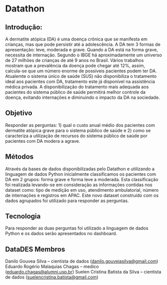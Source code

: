 # Datathon 

## Introdução:
A dermatite atópica (DA) é uma doença crônica que se manifesta em crianças, mas que pode persistir até a adolescência. A DA tem 3 formas de apresentação: leve, moderada e grave. Quando a DA está na forma grave, necessita de internação. Segundo o IBGE há  aproximadamente um universo de 27 milhões de crianças de até 9 anos no Brasil. Vários trabalhos mostram que a prevalência da doença pode chegar até 12%, assim, calcula-se que um número enorme de possíveis pacientes podem ter DA. Atualemte o sistema único de saúde (SUS) não disponibiliza o tratamento  ideal  aos pacientes com DA, tratamento este já disponível na assistência médica privada. A disponibilização do tratamento mais adequada aos pacientes do sistema público de saúde permitirá melhor controle da doença, evitando internações e diminuindo o impacto da DA na sociedade.

## Objetivo
Responder as perguntas: 1) qual o custo anual médio dos pacientes com dermatite atópica grave para o sistema público de saúde e 2) como se caracteriza a utilização de recursos do sistema público de saúde por pacientes com DA modera a agrave.

## Métodos
Através da bases de dados disponibilizadas pelo Datathon e utilizando a linguagem de dados Python inicialmente classificamos os pacientes com DA em 2 grupos: forma grave e forma leve a moderada. Esta classificação foi realizada levando-se em consideração as informações contidas nos dataset como: tipo de medição em uso, atendimento ambulatorial, número de internações e registros em APAC.
Este novo dataset construído com os dados agrupados foi utilizado para responder as perguntas.

## Tecnologia
Para responder  as duas perguntas foi utilizado a linguagem de dados Python e os dados serão apresentados no dashboard.  

## DataDES Membros
Danilo Gouvea Silva – cientista de dados (danilo.gouveiasilva@gmail.com)
Eduardo Rogério Malaquias Chagas – medico (eduardo.chagas@alumni.usp.br)
Suelen Cristina Batista da Silva – cientista de dados (suelencristina.batista@gmail.com)

